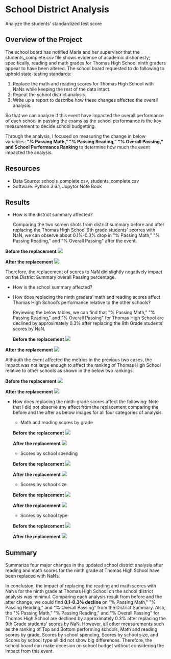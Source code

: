 # School District Analysis
Analyze the students' standardized test score

## Overview of the Project
The school board has notified Maria and her supervisor that the students_complete.csv file shows evidence of academic dishonesty; specifically, reading and math grades for Thomas High School ninth graders appear to have been altered. The school board requested to do following to uphold state-testing standards:

1. Replace the math and reading scores for Thomas High School with NaNs while keeping the rest of the data intact.
2. Repeat the school district analysis.
3. Write up a report to describe how these changes affected the overall analysis.

So that we can analyze if this event have impacted the overall performance of each school in passing the exams as the school performance is the key measurement to decide school budgetting.

Through the analysis, I focused on measuring the change in below variables:
**"% Passing Math," "% Passing Reading," "% Overall Passing," and School Performance Ranking** to determine how much the event impacted the analysis.

## Resources
- Data Source: schools_complete.csv, students_complete.csv
- Software: Python 3.6.1, Jupytor Note Book

## Results
+ How is the district summary affected?
  
  Comparing the two screen shots from district summary before and after replacing the Thomas High School 9th grade students' scorres with NaN, we can observe about 0.1%-0.3% drop in "% Passing Math," "% Passing Reading," and "% Overall Passing" after the event. 
 
 **Before the replacement**
  ![](Resources/Overall_District_Summary.png)
  
 **After the replacement**
  ![](Resources/Overall_District_Summary_NaNremoved.png)
  
  Therefore, the replacement of scores to NaN did slightly negatively impact on the District Summary overall Passing percentage.
  
+ How is the school summary affected?
  

+ How does replacing the ninth graders’ math and reading scores affect Thomas High School’s performance relative to the other schools?
  
  Reviewing the below tables, we can find that "% Passing Math," "% Passing Reading," and "% Overall Passing" for Thomas High School are declined by approximately 0.3% after replacing the 9th Grade students' scores by NaN.
  
    **Before the replacement**
  ![](Resources/Top_5_Performing_Schools.png)
  
 **After the replacement**
  ![](Resources/Top_5_Performing_Schools_NaNremoved.png)
  
  Althouth the event affected the metrics in the previous two cases, the impact was not large enough to affect the ranking of Thomas High School relative to other schools as shown in the below two rankings.
  
  **Before the replacement**
  ![](Resources/Top_5_Performing_Schools.png)
  
 **After the replacement**
  ![](Resources/Top_5_Performing_Schools_NaNremoved.png)
  
+ How does replacing the ninth-grade scores affect the following:
  Note that I did not observe any affect from the replacement comparing the before and the after as below images for all four categories of analysis.
  
   + Math and reading scores by grade

   **Before the replacement**
   ![](Resources/Scores_by_grade_before.png)
  
   **After the replacement**
   ![](Resources/Scores_by_grade_after.png)
   
   + Scores by school spending

   **Before the replacement**
   ![](Resources/Scores_by_spending_before.png)
  
   **After the replacement**
   ![](Resources/Scores_by_spending_after.png)
   
   + Scores by school size
   
   **Before the replacement**
   ![](Resources/Scores_by_size_before.png)
  
   **After the replacement**
   ![](Resources/Scores_by_size_after.png)
   
   + Scores by school type

   **Before the replacement**
   ![](Resources/Scores_by_type_before.png)
  
   **After the replacement**
   ![](Resources/Scores_by_type_after.png)



## Summary
   Summarize four major changes in the updated school district analysis after reading and math scores for the ninth grade at Thomas High School have been replaced with NaNs.

   In conclusion, the impact of replacing the reading and math scores with NaNs for the ninth grade at Thomas High School on the  school district analysis was minimul. Comparing each analysis result from before and the after change, we could find **0.1-0.3% decline** on "% Passing Math," "% Passing Reading," and "% Overall Passing" from the District Summary. Also, the "% Passing Math," "% Passing Reading," and "% Overall Passing" for Thomas High School are declined by approximately 0.3% after replacing the 9th Grade students' scores by NaN.
   However, all other measurements such as the ranking of Top and Bottom performing schools, Math and reading scores by grade, Scores by school spending, Scores by school size, and Scores by school type all did not show big differences. Therefore, the school board can make decesion on school budget without considering the impact from this event.
   
